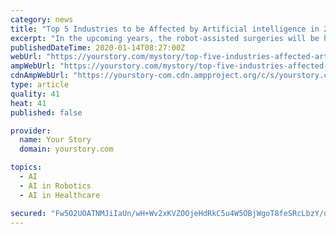 ```yaml
---
category: news
title: "Top 5 Industries to be Affected by Artificial intelligence in 2020"
excerpt: "In the upcoming years, the robot-assisted surgeries will be helping US healthcare industries to save approximately $40 million every year. The vice president of Intel AI stated that very soon the agriculture industry will be completely transformed by Artificial Intelligence and the AI tools will be helping farmers to get most of the profit from ..."
publishedDateTime: 2020-01-14T08:27:00Z
webUrl: "https://yourstory.com/mystory/top-five-industries-affected-artificial-intelliegnce"
ampWebUrl: "https://yourstory.com/mystory/top-five-industries-affected-artificial-intelliegnce/amp"
cdnAmpWebUrl: "https://yourstory-com.cdn.ampproject.org/c/s/yourstory.com/mystory/top-five-industries-affected-artificial-intelliegnce/amp"
type: article
quality: 41
heat: 41
published: false

provider:
  name: Your Story
  domain: yourstory.com

topics:
  - AI
  - AI in Robotics
  - AI in Healthcare

secured: "Fw5O2UOATNMJiIaUn/wH+Wv2xKVZOOjeHdRkC5u4W5OBjWgoT8feSRcLbzY/qTqYFbOC0/6YkRYcPCYb0seQpF8s7MeX8VV0Cb5LwWMw0eaNcVkXCYSOi0QCu+KoHMzz5t1iDgpquosWZYoUHGtSM6YvdtIKrVPq1csRtWdlahOJE75NMOF5N9ZcTM0G1HNDuEtO+ITP9E33S29kZ00HSrsn9rgqoG5ZQu9YRaO4lzWPho/jxHQ7rwttb7WxVWisQtQQag893nCylIXdUhtL9dLXtTWZ3Bpv3LqkSFyFzRlfy6kc+CY1cMC46R4GoqY5F3VCACiAzS4NCDaK9hQ/QfCXqzG3QZtvtgUsg7FoMxZc0CdaXs91YpTdNnEVQ9B/CPlmhw3vCPpdxFJgyXFnoX1+ezm/9P7+UGBCa+2EA/25nnDIFtC64ynmsOWJuCf85gOBNgnMorwegKHAO9UlJDUi9cg+doN3i+5zk+8vV/8=;sQHWpiq+NXb6ubITSHP+zw=="
---
```


